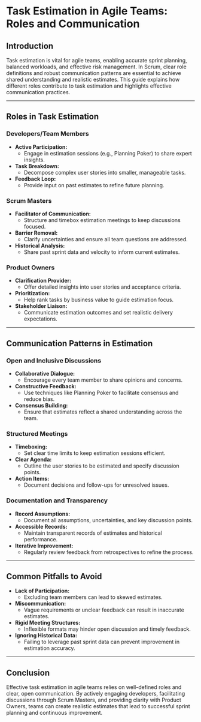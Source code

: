 # Task Estimation in Agile Teams: Roles and Communication

## Introduction
Task estimation is vital for agile teams, enabling accurate sprint planning, balanced workloads, and effective risk management. In Scrum, clear role definitions and robust communication patterns are essential to achieve shared understanding and realistic estimates. This guide explains how different roles contribute to task estimation and highlights effective communication practices.

---

## Roles in Task Estimation

### **Developers/Team Members**
- **Active Participation:**  
  - Engage in estimation sessions (e.g., Planning Poker) to share expert insights.
- **Task Breakdown:**  
  - Decompose complex user stories into smaller, manageable tasks.
- **Feedback Loop:**  
  - Provide input on past estimates to refine future planning.

### **Scrum Masters**
- **Facilitator of Communication:**  
  - Structure and timebox estimation meetings to keep discussions focused.
- **Barrier Removal:**  
  - Clarify uncertainties and ensure all team questions are addressed.
- **Historical Analysis:**  
  - Share past sprint data and velocity to inform current estimates.

### **Product Owners**
- **Clarification Provider:**  
  - Offer detailed insights into user stories and acceptance criteria.
- **Prioritization:**  
  - Help rank tasks by business value to guide estimation focus.
- **Stakeholder Liaison:**  
  - Communicate estimation outcomes and set realistic delivery expectations.

---

## Communication Patterns in Estimation

### **Open and Inclusive Discussions**
- **Collaborative Dialogue:**  
  - Encourage every team member to share opinions and concerns.
- **Constructive Feedback:**  
  - Use techniques like Planning Poker to facilitate consensus and reduce bias.
- **Consensus Building:**  
  - Ensure that estimates reflect a shared understanding across the team.

### **Structured Meetings**
- **Timeboxing:**  
  - Set clear time limits to keep estimation sessions efficient.
- **Clear Agenda:**  
  - Outline the user stories to be estimated and specify discussion points.
- **Action Items:**  
  - Document decisions and follow-ups for unresolved issues.

### **Documentation and Transparency**
- **Record Assumptions:**  
  - Document all assumptions, uncertainties, and key discussion points.
- **Accessible Records:**  
  - Maintain transparent records of estimates and historical performance.
- **Iterative Improvement:**  
  - Regularly review feedback from retrospectives to refine the process.

---

## Common Pitfalls to Avoid
- **Lack of Participation:**  
  - Excluding team members can lead to skewed estimates.
- **Miscommunication:**  
  - Vague requirements or unclear feedback can result in inaccurate estimates.
- **Rigid Meeting Structures:**  
  - Inflexible formats may hinder open discussion and timely feedback.
- **Ignoring Historical Data:**  
  - Failing to leverage past sprint data can prevent improvement in estimation accuracy.

---

## Conclusion
Effective task estimation in agile teams relies on well-defined roles and clear, open communication. By actively engaging developers, facilitating discussions through Scrum Masters, and providing clarity with Product Owners, teams can create realistic estimates that lead to successful sprint planning and continuous improvement.
